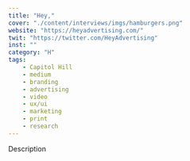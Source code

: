 ```yaml
---
title: "Hey,"
cover: "./content/interviews/imgs/hamburgers.png"
website: "https://heyadvertising.com/"
twit: "https://twitter.com/HeyAdvertising"
inst: ""
category: "H"
tags:
    - Capitol Hill
    - medium
    - branding
    - advertising
    - video
    - ux/ui
    - marketing
    - print
    - research
---
```


Description
